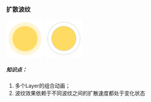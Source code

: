 ### 扩散波纹

<p><img src="https://github.com/Mervin1024/Resources/blob/master/gif/RippleAnimationA.gif?raw=true" width="20%" height="20%">
<img src="https://github.com/Mervin1024/Resources/blob/master/gif/RippleAnimationB.gif?raw=true" width="20%" height="20%"></p>


##### 知识点：

1. 多个Layer的组合动画；
2. 波纹效果依赖于不同波纹之间的扩散速度都处于变化状态

